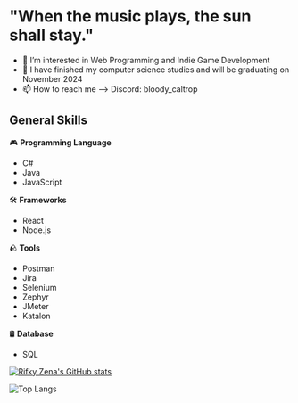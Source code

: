 # "When the music plays, the sun shall stay."

- 👀 I’m interested in Web Programming and Indie Game Development
- 🌱 I have finished my computer science studies and will be graduating on November 2024
- 📫 How to reach me --> Discord: bloody_caltrop

## General Skills
🎮 **Programming Language**
- C#
- Java
- JavaScript

🛠️ **Frameworks**
- React
- Node.js

🪨 **Tools**
- Postman
- Jira
- Selenium
- Zephyr
- JMeter
- Katalon

🛢️ **Database**
- SQL

[![Rifky Zena's GitHub stats](https://github-readme-stats.vercel.app/api?username=rifkyzena&theme=tokyonight)](https://github.com/rifkyzena/github-readme-stats)

![Top Langs](https://github-readme-stats.vercel.app/api/top-langs/?username=rifkyzena&theme=tokyonight)

<!---
rifkyzena1488/rifkyzena1488 is a ✨ special ✨ repository because its `README.md` (this file) appears on your GitHub profile.
You can click the Preview link to take a look at your changes.
--->
